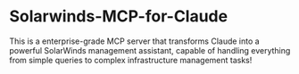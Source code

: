 # Solarwinds-MCP-for-Claude
This is a enterprise-grade MCP server that transforms Claude into a powerful SolarWinds management assistant, capable of handling everything from simple queries to complex infrastructure management tasks!

